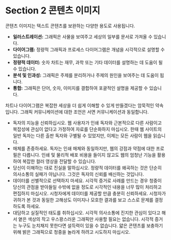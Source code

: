 # Section 2 콘텐츠 이미지

콘텐츠 이미지는 텍스트 콘텐츠를 보완하는 다양한 용도로 사용됩니다.

- **일러스트레이션:** 그래픽은 사물을 보여주고 세상의 일부를 문서로 가져올 수 있습니다.
- **다이어그램:** 정량적 그래픽과 프로세스 다이어그램은 개념을 시각적으로 설명할 수 있습니다.
- **정량적 데이터:** 숫자 차트는 재무, 과학 또는 기타 데이터를 설명하는 데 도움이 될 수 있습니다.
- **분석 및 인과성:** 그래픽은 주제를 분리하거나 주제의 원인을 보여주는 데 도움이 됩니다.
- **통합:** 그래픽은 단어, 숫자, 이미지를 결합하여 포괄적인 설명을 제공할 수 있습니다.

차트나 다이어그램은 복잡한 세상을 더 쉽게 이해할 수 있게 만들겠다는 암묵적인 약속입니다. 그래픽 커뮤니케이션에 대한 조언은 서면 커뮤니케이션과 동일합니다.

- 독자의 지능을 신뢰하십시오. 웹 사용자가 인쇄 독자와 근본적으로 다른 사람이고 복잡성에 관심이 없다고 가정하여 자료를 단순화하지 마십시오. 한때 웹 사이트의 일반 독자는 다른 출판 독자와 구별될 수 있었지만, 이제는 모든 사람이 웹을 읽습니다.
- 매체를 존중하세요. 독자는 인쇄 매체와 동일하지만, 웹의 강점과 약점에 대한 프로필은 다릅니다. 인쇄 및 물리적 배포 비용을 들이지 않고도 웹의 엄청난 기능을 활용하여 복잡한 컬러 영상을 전달할 수 있습니다.
- 당신이 이해하는 대로 진실을 말하십시오. 정량적 데이터를 왜곡하는 것은 단순히 의사소통의 실패가 아닙니다. 그것은 독자의 신뢰를 배신하는 것입니다.
- 데이터를 선별적으로 선택하지 마세요. 시각적 증거로 사례를 만드는 경우 청중이 당신의 관점을 받아들일 수밖에 없을 정도로 시각적인 내용을 너무 많이 처리하고 편집하지 마십시오. 시청자에게 데이터를 제공할 만큼 충분히 신뢰하세요. 시청자가 귀하가 본 것과 동일한 고해상도 이미지나 모호한 결과를 보고 스스로 문제를 결정하도록 하세요.
- 대담하고 실질적인 태도를 취하십시오. 시각적 의사소통에 진지한 관심이 있다고 해서 옅은 색상의 작고 우스꽝스러운 그래픽만 사용할 필요는 없습니다. 시각적 증거는 누구도 눈치채지 못한다면 설득력이 있을 수 없습니다. 얇은 콘텐츠를 보충하기 위해 밝은 그래픽으로 청중을 놀라게 하려고 시도하지 마십시오.

